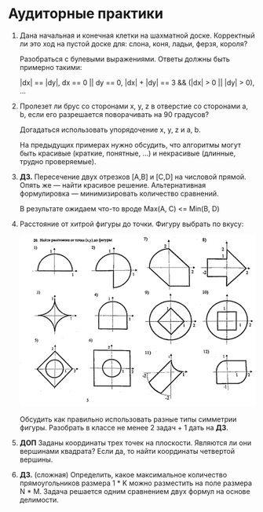 ﻿# Аудиторные практики

1. Дана начальная и конечная клетки на шахматной доске. Корректный ли это ход на пустой доске для: 
слона, коня, ладьи, ферзя, короля?

	Разобраться с булевыми выражениями. Ответы должны быть примерно такими:

	|dx| == |dy|, dx == 0 || dy == 0, |dx| + |dy| == 3 && (|dx| > 0 || |dy| > 0), ...

2. Пролезет ли брус со сторонами x, y, z в отверстие со сторонами a, b, 
	если его разрешается поворачивать на 90 градусов?

	Догадаться использовать упорядочение x, y, z и a, b.

	На предыдущих примерах нужно обсудить, что алгоритмы могут быть красивые (краткие, понятные, ...) 
	и некрасивые (длинные, трудно проверяемые).

3. __ДЗ.__ Пересечение двух отрезков [A,B] и [C,D] на числовой прямой. Опять же — найти красивое решение. 
	Альтернативная формулировка — минимизировать количество сравнений.

	В результате ожидаем что-то вроде Max(A, C) <= Min(B, D)

4. Расстояние от хитрой фигуры до точки. Фигуру выбрать по вкусу:

	![Фигуры](shapes.png)

	Обсудить как правильно использовать разные типы симметрии фигуры.
	Разобрать в классе не менее 2 задач + 1 дать на __ДЗ__.

5. __ДОП__ Заданы координаты трех точек на плоскости. Являются ли они вершинами квадрата? 
	Если да, то найти координаты четвертой вершины.

6. __ДЗ.__ (сложная) Определить, какое максимальное количество прямоугольников размера 1 * K можно разместить на поле размера N * M.
	Задача решается одним сравнением двух формул на основе делимости.